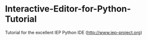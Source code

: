 # Interactive-Editor-for-Python-Tutorial
Tutorial for the excellent IEP Python IDE (http://www.iep-project.org)
